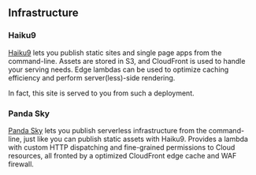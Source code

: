 ## Infrastructure

### Haiku9

[Haiku9][] lets you publish static sites and single page apps from the command-line. Assets are stored in S3, and CloudFront is used to handle your serving needs. Edge lambdas can be used to optimize caching efficiency and perform server(less)-side rendering.

In fact, this site is served to you from such a deployment.

### Panda Sky

[Panda Sky][] lets you publish serverless infrastructure from the command-line, just like you can publish static assets with Haiku9. Provides a lambda with custom HTTP dispatching and fine-grained permissions to Cloud resources, all fronted by a optimized CloudFront edge cache and WAF firewall.

[Haiku9]://github.com/pandastrike/haiku9
[Panda Sky]://github.com/pandastrike/panda-sky
